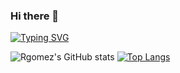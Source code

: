 ### Hi there 👋

[![Typing SVG](https://readme-typing-svg.herokuapp.com?font=Mouse+Memoirs&size=65&pause=250&color=06CD9C&vCenter=true&width=600&height=70&lines=Rafael+Gomez;rgomez90;Software+Developer;Embedded+/+Electr.+Engineering)](https://git.io/typing-svg)


![Rgomez's GitHub stats](https://github-readme-stats.vercel.app/api?username=rgomez90&count_private=true&show_icons=true&theme=dark)
[![Top Langs](https://github-readme-stats.vercel.app/api/top-langs/?username=rgomez90&layout=compact&theme=dark)](https://github.com/anuraghazra/github-readme-stats)

<!--
**rgomez90/rgomez90** is a ✨ _special_ ✨ repository because its `README.md` (this file) appears on your GitHub profile.

Here are some ideas to get you started:

- 🔭 I’m currently working on ...
- 🌱 I’m currently learning ...
- 👯 I’m looking to collaborate on ...
- 🤔 I’m looking for help with ...
- 💬 Ask me about ...
- 📫 How to reach me: ...
- 😄 Pronouns: ...
- ⚡ Fun fact: ...
-->
